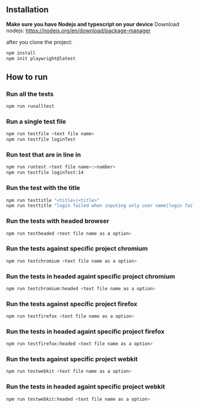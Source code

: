 ## Installation
**Make sure you have Nodejs and typescript on your device**
Download nodejs:
https://nodejs.org/en/download/package-manager

after you clone the project:
```sh
npm install
npm init playwright@latest
```

## How to run

### Run all the tests
```sh
npm run runalltest
```

### Run a single test file
```sh
npm run testfile <text file name>
npm run testfile loginTest
```

### Run test that are in line <number> in <text file name>
```sh
npm run runtest <text file name>:<number>
npm run testfile loginTest:14
```
### Run the test with the title
```sh
npm run testtitle "<title>|<title>"
npm run testtitle "login failed when inputing only user name|login failed when inputing only password"
```
### Run the tests with headed browser
```sh
npm run testheaded <text file name as a option>
```
### Run the tests against specific project chromium
```sh
npm run testchromium <text file name as a option>
```
### Run the tests in headed againt specific project chromium 
```sh
npm run testchromium:headed <text file name as a option>
```
### Run the tests against specific project firefox
```sh
npm run testfirefox <text file name as a option>
```
### Run the tests in headed againt specific project firefox 
```sh
npm run testfirefox:headed <text file name as a option>
```
### Run the tests against specific project webkit
```sh
npm run testwebkit <text file name as a option>
```
### Run the tests in headed againt specific project webkit 
```sh
npm run testwebkit:headed <text file name as a option>
```